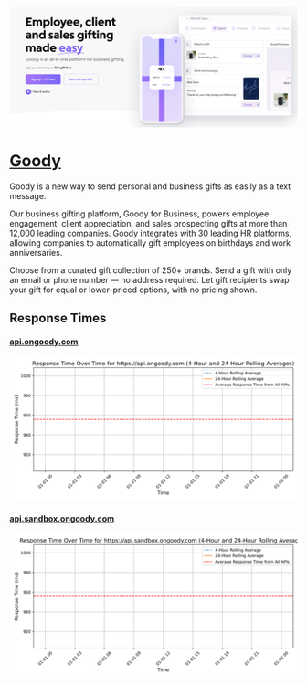 [![Visit Goody](imagePreview.png)](https://www.ongoody.com)

# [Goody](https://www.ongoody.com)

Goody is a new way to send personal and business gifts as easily as a text message.

Our business gifting platform, Goody for Business, powers employee engagement, client appreciation, and sales prospecting gifts at more than 12,000 leading companies. Goody integrates with 30 leading HR platforms, allowing companies to automatically gift employees on birthdays and work anniversaries.

Choose from a curated gift collection of 250+ brands. Send a gift with only an email or phone number — no address required. Let gift recipients swap your gift for equal or lower-priced options, with no pricing shown.

## Response Times

#### [api.ongoody.com](https://api.ongoody.com)

![api.ongoody.com](response-time-charts/6170692e6f6e676f6f64792e636f6d.svg)
#### [api.sandbox.ongoody.com](https://api.sandbox.ongoody.com)

![api.sandbox.ongoody.com](response-time-charts/6170692e73616e64626f782e6f6e676f6f64792e636f6d.svg)
